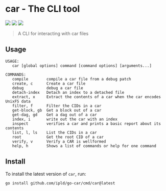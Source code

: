 car - The CLI tool
==================

[![](https://img.shields.io/badge/made%20by-Protocol%20Labs-blue.svg?style=flat-square)](https://protocol.ai)
[![](https://img.shields.io/badge/project-ipld-orange.svg?style=flat-square)](https://github.com/ipld/ipld)
[![](https://img.shields.io/badge/matrix-%23ipld-blue.svg?style=flat-square)](https://matrix.to/#/#ipld:ipfs.io)

> A CLI for interacting with car files

## Usage

```
USAGE:
   car [global options] command [command options] [arguments...]

COMMANDS:
   compile        compile a car file from a debug patch
   create, c      Create a car file
   debug          debug a car file
   detach-index   Detach an index to a detached file
   extract, x     Extract the contents of a car when the car encodes UnixFS data
   filter, f      Filter the CIDs in a car
   get-block, gb  Get a block out of a car
   get-dag, gd    Get a dag out of a car
   index, i       write out the car with an index
   inspect        verifies a car and prints a basic report about its contents
   list, l, ls    List the CIDs in a car
   root           Get the root CID of a car
   verify, v      Verify a CAR is wellformed
   help, h        Shows a list of commands or help for one command
```

## Install

To install the latest version of `car`, run:
```shell script
go install github.com/ipld/go-car/cmd/car@latest
```
